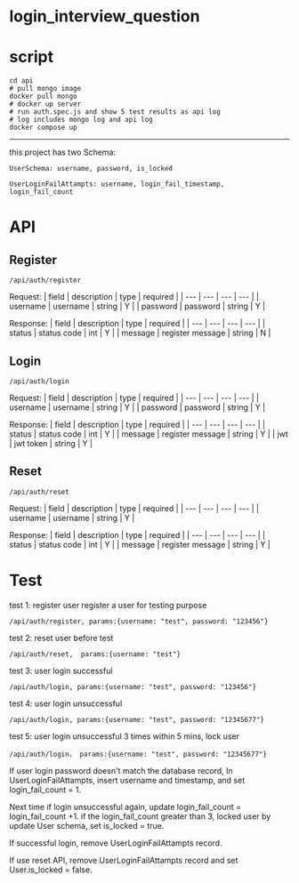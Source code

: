 # login_interview_question

# script
```
cd api
# pull mongo image
docker pull mongo
# docker up server
# run auth.spec.js and show 5 test results as api log
# log includes mongo log and api log
docker compose up
```





----------------------------------------
this project has two Schema:

```
UserSchema: username, password, is_locked

UserLoginFailAttampts: username, login_fail_timestamp, login_fail_count
```

# API
## Register
```
/api/auth/register
```
Request:
| field | description | type | required | 
| --- | --- |  ---  |  ---  | 
| username | username | string |  Y |
| password | password | string |  Y |

Response:
| field | description | type | required | 
| --- | --- |  ---  |  ---  | 
| status | status code | int | Y |
| message | register message | string | N |

## Login
```
/api/auth/login
```
Request:
| field | description | type | required | 
| --- | --- |  ---  |  ---  | 
| username | username | string | Y |
| password | password | string | Y |

Response:
| field | description | type | required | 
| --- | --- |  ---  |  ---  | 
| status | status code | int | Y |
| message | register message | string | Y |
| jwt | jwt token | string | Y |

## Reset
```
/api/auth/reset
```
Request:
| field | description | type | required | 
| --- | --- |  ---  |  ---  | 
| username | username | string | Y |

Response:
| field | description | type | required | 
| --- | --- |  ---  |  ---  | 
| status | status code | int | Y |
| message | register message | string | Y |

# Test
test 1: register user
        register a user for testing purpose
```
/api/auth/register, params:{username: "test", password: "123456"}
```

test 2: reset user before test
```
/api/auth/reset,  params:{username: "test"}
```

test 3: user login successful
```
/api/auth/login, params:{username: "test", password: "123456"}
```

test 4: user login unsuccessful
```
/api/auth/login, params:{username: "test", password: "12345677"}
```

test 5: user login unsuccessful 3 times within 5 mins, lock user
```
/api/auth/login， params:{username: "test", password: "12345677"}
```
If user login password doesn't match the database record, In UserLoginFailAttampts, insert username and timestamp, and set login_fail_count = 1.

Next time if login unsuccessful again, update login_fail_count = login_fail_count +1. if the login_fail_count greater than 3, locked user by update User schema, set is_locked = true.

If successful login, remove UserLoginFailAttampts record.

If use reset API, remove UserLoginFailAttampts record and set User.is_locked = false.